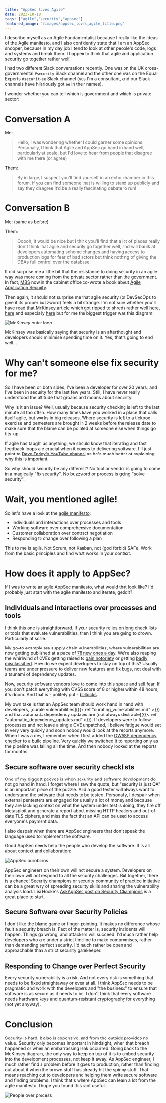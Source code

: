 ```yaml
---
title: "AppSec loves Agile"
date: 2023-10-18
tags: ["agile","security","appsec"]
featured_image: "/images/appsec_loves_agile_title.png"
---
```


I describe myself as an Agile Fundamentalist because I really like the ideas of the Agile manifesto, and I also 
confidently state that I am an AppSec snooper, because in my day job I tend to look at other people's code, logs
and systems and break them. I happen to think that agile and application security go together rather well!

I had two different Slack conversations recently. One was on the UK cross-governmental `#security` Slack channel and 
the other one was on the Equal Experts `#securit-ee` Slack channel (yes I'm a consultant, and our Slack channels have
hilariously got `ee` in their names). 

I wonder whether you can tell which is government and which is private sector:

# Conversation A

Me:
> Hello, I was wondering whether I could garner some opinions. Personally, I think that Agile and AppSec go hand in 
> hand well, particularly at scale, but I'd love to hear from people that disagree with me there (or agree)

Them:
> By in large, I suspect you’ll find yourself in an echo chamber in this forum. if you can find someone that is willing 
> to stand up publicly and say they disagree it’d be a really fascinating debate to run!

# Conversation B

Me: (same as before)

Them:
> Ooooh, it would be nice but I think you'll find that a lot of places really don't think that agile and security go 
> together well, and will baulk at developers automating scheme changes and having access to production logs for fear 
> of bad actors but think nothing of giving the DBAs full control over the database.

It did surprise me a little bit that the resistance to doing security in an agile way was more coming from the private
sector rather than the government. In fact, [MBS](https://twitter.com/bruntonspall) now in the cabinet office co-wrote a book about 
[Agile Application Security](https://www.amazon.co.uk/Agile-Application-Security-Laura-Bell/dp/1491938846).

Then again, it should not surprise me that agile security (or DevSecOps to give it its proper buzzword) feels a bit 
strange. I'm not sure whether you'll have read [that McKinsey article](https://www.mckinsey.com/industries/technology-media-and-telecommunications/our-insights/yes-you-can-measure-software-developer-productivity)
which got ripped to shreds rather well [here](https://tidyfirst.substack.com/p/measuring-developer-productivity), 
[here](https://www.youtube.com/watch?v=yuUBZ1pByzM) and especially [here](https://dannorth.net/mckinsey-review/) but for
me the biggest trigger was this diagram:

![McKinsey outer loop](/images/appsec_loves_agile_mckinsey_outer_loop.png)

McKinsey was basically saying that security is an afterthought and developers should minimise spending time on it. Yes,
that's going to end well...

# Why can't someone else fix security for me?

So I have been on both sides, I've been a developer for over 20 years, and I've been in security for the last few years.
Still, I have never really understood the attitude that groans and moans about security.

Why is it an issue? Well, usually because security checking is left to the last minute all too often.
How many times have you worked in a place that calls itself agile, but works in big releases. Where security is left to
a tickbox exercise and pentesters are brought in 2 weeks before the release date to make sure that the blame can
be pointed at someone else when things go tits-up.

If agile has taught us anything, we should know that iterating and fast feedback loops are crucial when it comes to
delivering software. I'll just point to [Dave Farley's YouTube channel](https://www.youtube.com/@ContinuousDelivery) 
as he's much better at explaining why this is important.

So why should security be any different? No tool or vendor is going to come in a magically "fix security". No buzzword
or process is going "solve security". 

# Wait, you mentioned agile!

So let's have a look at the [agile manifesto](https://agilemanifesto.org):

* Individuals and interactions over processes and tools
* Working software over comprehensive documentation
* Customer collaboration over contract negotiation
* Responding to change over following a plan

This to me is agile. Not Scrum, not Kanban, not (god forbid) SAFe. Work from the basic principles and find what works
in your context.

# How does it apply to AppSec?

If I was to write an agile AppSec manifesto, what would that look like? I'd probably just start with the agile manifesto
and iterate, geddit?

## Individuals and interactions over processes and tools

I think this one is straightforward. If your security relies on long check lists or tools that evaluate vulnerabilities,
then I think you are going to drown. Particularly at scale.

My go-to example are supply chain vulnerabilities, where vulnerabilities are now getting published at a pace of [78 new
ones a day](https://jerrygamblin.com/2023/07/03/2023-first-half-cve-data-review/). We're also reaping the whirlwind
of CVEs getting raised to [gain notoriety](https://github.com/FasterXML/jackson-databind/issues/3972#issuecomment-1596193098) 
or getting [badly misclassified](https://daniel.haxx.se/blog/2023/08/26/cve-2020-19909-is-everything-that-is-wrong-with-cves/).
How do we expect developers to stay on top of this? Usually teams are under pressure to deliver new features and fix
bugs, not deal with a tsunami of dependency updates.

Now, security software vendors love to come into this space and sell fear. If you don't patch everything with CVSS score
of 8 or higher within 48 hours, it's doom. And that is - politely put - [bollocks](https://www.theregister.com/2021/02/18/cve_exploitation_2_6pc_kenna_security/).

My own take is that an AppSec team should work hand in hand with developers, [curate vulnerabilities]({{< ref "curating_vulnerabilities.md" >}})
and that automatic dependency updates are [not always desirable]({{< ref "automatic_dependency_updates.md" >}}). If
developers were to follow processes and not leave a single CVE unpatched, I believe fatigue would set in very very 
quickly and soon nobody would look at the reports anymore. When I was a dev, I remember when I first added the 
[OWASP dependency checker](https://owasp.org/www-project-dependency-check/) to a build pipeline. Very quickly
we switched it to reporting only as the pipeline was failing all the time. And then nobody looked at the reports for months.

## Secure software over security checklists

One of my biggest peeves is when security and software development do not go hand in hand. I forget where I saw the quote,
but "security is just QA" is an important piece of the puzzle. And a good tester will always want to understand the
software that needs to be tested. Personally, I despair when external pentesters are engaged for usually a lot of money
and because they are lacking context on what the system under test is doing, they fire off Metasploit and generate a report
about missing HTTP headers and out-of-date TLS ciphers, and miss the fact that an API can be used to access everyone's
payment data.

I also despair when there are AppSec engineers that don't speak the language used to implement the software.

Good AppSec needs help the people who develop the software. It is all about context and collaboration:

![AppSec ouroboros](/images/appsec_loves_agile_ouroboros.jpg)

AppSec engineers on their own will not secure a system. Developers on their own will not respond to all the security
challenges. But together, there is a chance! Security champions or security community of practice initiative can 
be a great way of spreading security skills and sharing the vulnerability analysis load. Lisi Hocke's 
[AskAppSec post on Security Champions](https://www.lisihocke.com/2023/10/askappsec-security-champions.html) is a great 
place to start.

## Secure Software over Security Policies

I don't like the blame game or finger-pointing. It makes no difference whose fault a security breach is. Fact of the
matter is, security incidents will happen. Things go wrong, and attackers will succeed. I'd much rather help developers
who are under a strict timeline to make compromises, rather than demanding perfect security. I'd much rather be open
and approachable than a strict security gatekeeper.

## Responding to Change over Perfect Security

Every security vulnerability is a risk. And not every risk is something that needs to be fixed straightaway or
even at all. I think AppSec needs to be pragmatic and work with the developers and "the business" to ensure that 
software is as secure as it needs to be. I don't think that every software needs hardware keys and quantum-resistant 
cryptography for everything (not yet anyway). 

# Conclusion

Security is hard. It also is expensive, and from the outside provides no value. Security only becomes important in 
hindsight, when that breach happened or when an embarrassing leak occurred. Going back to the McKinsey diagram,
the only way to keep on top of it is to embed security into the development processes, not keep it away. As AppSec engineer, I much
rather find a problem before it goes to production, rather than finding out about it when the brown stuff has already hit
the spinny stuff. That means reaching out to developers and helping them write secure software and finding problems. 
I think that's where AppSec can learn a lot from the agile manifesto. I hope you found this rant useful.

![People over process](/images/appsec_loves_agile_people_over_process.jpg)



